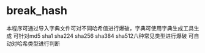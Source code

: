 # break_hash
本程序可通过导入字典文件可对不同哈希值进行爆破，字典可使用字典生成工具生成
可针对md5 sha1 sha224 sha256 sha384 sha512六种常见类型进行爆破
可自动对哈希类型进行判断
